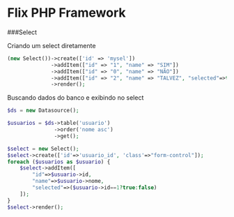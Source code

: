 # Flix PHP Framework

###Select

Criando um select diretamente

````php
(new Select())->create(['id' => 'mysel'])
              ->addItem(["id" => "1", "name" => "SIM"])
              ->addItem(["id" => "0", "name" => "NÃO"])
              ->addItem(["id" => "2", "name" => "TALVEZ", "selected"=>true])
              ->render();
````

Buscando dados do banco e exibindo no select

````php
$ds = new Datasource();

$usuarios = $ds->table('usuario')
               ->order('nome asc')
               ->get();

$select = new Select();
$select->create(['id'=>'usuario_id', 'class'=>"form-control"]);
foreach ($usuarios as $usuario) {
    $select->addItem([
        "id"=>$usuario->id, 
        "name"=>$usuario->nome, 
        "selected"=>($usuario->id==1?true:false)
    ]);
}
$select->render();
````